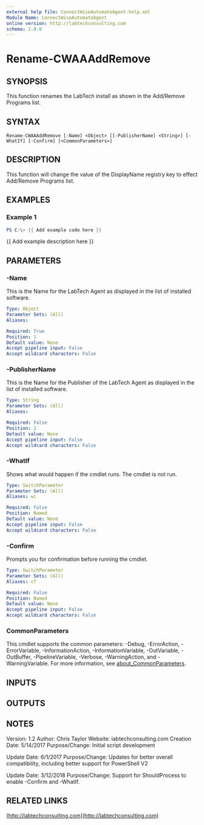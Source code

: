 ```yaml
---
external help file: ConnectWiseAutomateAgent-help.xml
Module Name: ConnectWiseAutomateAgent
online version: http://labtechconsulting.com
schema: 2.0.0
---
```


# Rename-CWAAAddRemove

## SYNOPSIS
This function renames the LabTech install as shown in the Add/Remove Programs list.

## SYNTAX

```
Rename-CWAAAddRemove [-Name] <Object> [[-PublisherName] <String>] [-WhatIf] [-Confirm] [<CommonParameters>]
```

## DESCRIPTION
This function will change the value of the DisplayName registry key to effect Add/Remove Programs list.

## EXAMPLES

### Example 1
```powershell
PS C:\> {{ Add example code here }}
```

{{ Add example description here }}

## PARAMETERS

### -Name
This is the Name for the LabTech Agent as displayed in the list of installed software.

```yaml
Type: Object
Parameter Sets: (All)
Aliases:

Required: True
Position: 1
Default value: None
Accept pipeline input: False
Accept wildcard characters: False
```

### -PublisherName
This is the Name for the Publisher of the LabTech Agent as displayed in the list of installed software.

```yaml
Type: String
Parameter Sets: (All)
Aliases:

Required: False
Position: 2
Default value: None
Accept pipeline input: False
Accept wildcard characters: False
```

### -WhatIf
Shows what would happen if the cmdlet runs.
The cmdlet is not run.

```yaml
Type: SwitchParameter
Parameter Sets: (All)
Aliases: wi

Required: False
Position: Named
Default value: None
Accept pipeline input: False
Accept wildcard characters: False
```

### -Confirm
Prompts you for confirmation before running the cmdlet.

```yaml
Type: SwitchParameter
Parameter Sets: (All)
Aliases: cf

Required: False
Position: Named
Default value: None
Accept pipeline input: False
Accept wildcard characters: False
```

### CommonParameters
This cmdlet supports the common parameters: -Debug, -ErrorAction, -ErrorVariable, -InformationAction, -InformationVariable, -OutVariable, -OutBuffer, -PipelineVariable, -Verbose, -WarningAction, and -WarningVariable. For more information, see [about_CommonParameters](http://go.microsoft.com/fwlink/?LinkID=113216).

## INPUTS

## OUTPUTS

## NOTES
Version:        1.2
Author:         Chris Taylor
Website:        labtechconsulting.com
Creation Date:  5/14/2017
Purpose/Change: Initial script development

Update Date: 6/1/2017
Purpose/Change: Updates for better overall compatibility, including better support for PowerShell V2

Update Date: 3/12/2018
Purpose/Change: Support for ShouldProcess to enable -Confirm and -WhatIf.

## RELATED LINKS

[http://labtechconsulting.com](http://labtechconsulting.com)

